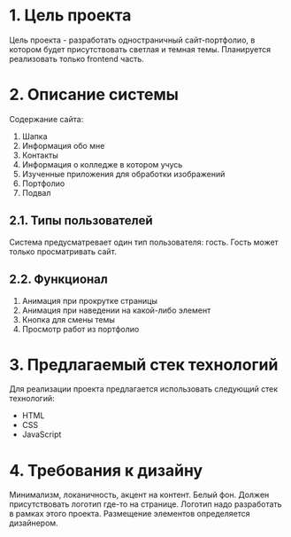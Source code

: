 # 1. Цель проекта
Цель проекта - разработать одностраничный сайт-портфолио, в котором будет присутствовать светлая и темная темы. Планируется реализовать только frontend часть. 
# 2. Описание системы 
Содержание сайта:
1. Шапка
2. Информация обо мне
3. Контакты
4. Информация о колледже в котором учусь
5. Изученные приложения для обработки изображений
6. Портфолио
7. Подвал
## 2.1. Типы пользователей
Система предусматревает один тип пользователя: гость. Гость может только просматривать сайт.
## 2.2. Функционал
1. Анимация при прокрутке страницы
2. Анимация при наведении на какой-либо элемент
3. Кнопка для смены темы
4. Просмотр работ из портфолио
# 3. Предлагаемый стек технологий
Для реализации проекта предлагается использовать следующий стек технологий:
- HTML
- CSS
- JavaScript
# 4. Требования к дизайну
Минимализм, локаничность, акцент на контент. Белый фон. Должен присутствовать логотип где-то на странице. Логотип надо разработать в рамках этого проекта.
Размещение элементов определяется дизайнером.
